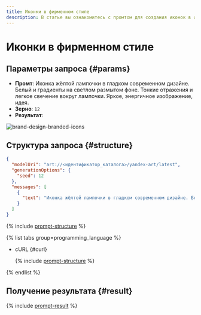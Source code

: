 ```yaml
---
title: Иконки в фирменном стиле
description: В статье вы ознакомитесь с промтом для создания иконок в фирменном стиле.
---
```


# Иконки в фирменном стиле

## Параметры запроса {#params}

* **Промт**: Иконка жёлтой лампочки в гладком современном дизайне. Белый и градиенты на светлом размытом фоне. Тонкие отражения и легкое свечение вокруг лампочки. Яркое, энергичное изображение, идея.
* **Зерно**: `12`
* **Результат**:

![brand-design-branded-icons](../../../_assets/yandexgpt/brand-design-branded-icons.jpg)

## Структура запроса {#structure}

```json
{
  "modelUri": "art://<идентификатор_каталога>/yandex-art/latest",
  "generationOptions": {
    "seed": 12
  },
  "messages": [
    {
      "text": "Иконка жёлтой лампочки в гладком современном дизайне. Белый и градиенты на светлом размытом фоне. Тонкие отражения и легкое свечение вокруг лампочки. Яркое, энергичное изображение, идея"
    }
  ]
}
```

{% include [prompt-structure](../../../_includes/foundation-models/yandexart/api-parameters.md) %}

{% list tabs group=programming_language %}

- cURL {#curl}

  {% include [prompt-structure](../../../_includes/foundation-models/yandexart/prompt-request.md) %}

{% endlist %}

## Получение результата {#result}

{% include [prompt-result](../../../_includes/foundation-models/yandexart/prompt-result.md) %}
